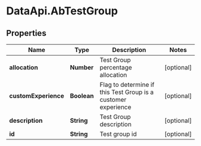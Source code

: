 # DataApi.AbTestGroup

## Properties
Name | Type | Description | Notes
------------ | ------------- | ------------- | -------------
**allocation** | **Number** | Test Group percentage allocation | [optional] 
**customExperience** | **Boolean** | Flag to determine if this Test Group is a customer experience | [optional] 
**description** | **String** | Test Group description | [optional] 
**id** | **String** | Test group id | [optional] 
